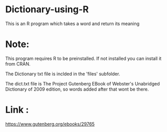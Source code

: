 # Dictionary-using-R
This is an R program which takes a word and return its meaning

# Note:
This program requires R to be preinstalled. If not installed you can install it from CRAN.

The Dictionary txt file is inclded in the 'files' subfolder.

The dict.txt file is The Project Gutenberg EBook of Webster's Unabridged Dictionary of 2009 edition, so words added after that wont be there.

# Link :
https://www.gutenberg.org/ebooks/29765

